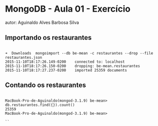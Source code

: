 # MongoDB - Aula 01 - Exercício
autor: Aguinaldo Alves Barbosa Silva

## Importando os restaurantes

```

➜  Downloads  mongoimport --db be-mean -c restaurantes --drop --file restaurantes.json
2015-11-10T18:17:26.149-0200	connected to: localhost
2015-11-10T18:17:26.150-0200	dropping: be-mean.restaurantes
2015-11-10T18:17:27.237-0200	imported 25359 documents

```


## Contando os restaurantes

```

MacBook-Pro-de-Aguinaldo(mongod-3.1.9) be-mean> db.restaurantes.find({}).count()
25359
MacBook-Pro-de-Aguinaldo(mongod-3.1.9) be-mean>

``

